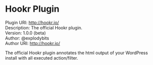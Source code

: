 # Hookr Plugin
Plugin URI: http://hookr.io/  
Description: The official Hookr plugin.  
Version: 1.0.0 (beta)  
Author: @explodybits  
Author URI: http://hookr.io/  

The official Hookr plugin annotates the html output of your WordPress install with all executed action/filter.
